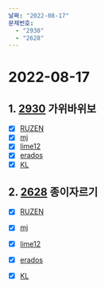 ```yaml
---
날짜: "2022-08-17"
문제번호: 
  - "2930"
  - "2628"
---
```


# 2022-08-17

## 1. [2930](https://www.acmicpc.net/problem/2930) 가위바위보

- [X] [RUZEN](./2930_RUZEN.md)
- [X] [mj](./2930_mj.md)
- [X] [lime12](./2930_lime12.md)
- [X] [erados](./2930_erados.md)
- [X] [KL](./2930_KL.md)

## 2. [2628](https://www.acmicpc.net/problem/2628) 종이자르기

- [X] [RUZEN](./2628_RUZEN.md)
- [X] [mj](./2628_mj.md)
- [X] [lime12](./2628_lime12.md)
- [X] [erados](./2628_erados.md)
- [X] [KL](./2628_KL.md)

